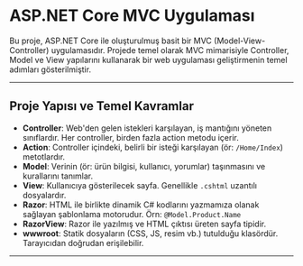# ASP.NET Core MVC Uygulaması

Bu proje, ASP.NET Core ile oluşturulmuş basit bir MVC (Model-View-Controller) uygulamasıdır. Projede temel olarak MVC mimarisiyle Controller, Model ve View yapılarını kullanarak bir web uygulaması geliştirmenin temel adımları gösterilmiştir.

---

## Proje Yapısı ve Temel Kavramlar

- **Controller**: Web'den gelen istekleri karşılayan, iş mantığını yöneten sınıflardır. Her controller, birden fazla action metodu içerir.
- **Action**: Controller içindeki, belirli bir isteği karşılayan (ör: `/Home/Index`) metotlardır.
- **Model**: Verinin (ör: ürün bilgisi, kullanıcı, yorumlar) taşınmasını ve kurallarını tanımlar.
- **View**: Kullanıcıya gösterilecek sayfa. Genellikle `.cshtml` uzantılı dosyalardır.
- **Razor**: HTML ile birlikte dinamik C# kodlarını yazmamıza olanak sağlayan şablonlama motorudur. Örn: `@Model.Product.Name`
- **RazorView**: Razor ile yazılmış ve HTML çıktısı üreten sayfa tipidir.
- **wwwroot**: Statik dosyaların (CSS, JS, resim vb.) tutulduğu klasördür. Tarayıcıdan doğrudan erişilebilir.

---
